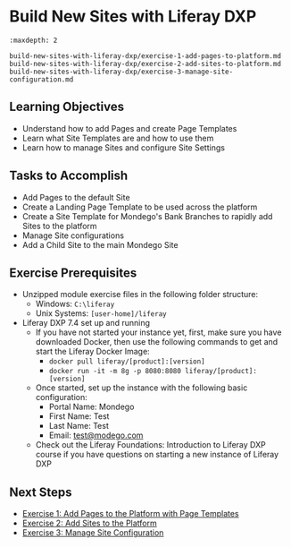 # Build New Sites with Liferay DXP 

```{toctree}
:maxdepth: 2

build-new-sites-with-liferay-dxp/exercise-1-add-pages-to-platform.md
build-new-sites-with-liferay-dxp/exercise-2-add-sites-to-platform.md
build-new-sites-with-liferay-dxp/exercise-3-manage-site-configuration.md
```

## Learning Objectives

* Understand how to add Pages and create Page Templates
* Learn what Site Templates are and how to use them
* Learn how to manage Sites and configure Site Settings

## Tasks to Accomplish

* Add Pages to the default Site
* Create a Landing Page Template to be used across the platform
* Create a Site Template for Mondego's Bank Branches to rapidly add Sites to the platform
* Manage Site configurations
* Add a Child Site to the main Mondego Site

## Exercise Prerequisites

* Unzipped module exercise files in the following folder structure:
	- Windows: `C:\liferay`
	- Unix Systems: `[user-home]/liferay`
* Liferay DXP 7.4 set up and running
	- If you have not started your instance yet, first, make sure you have downloaded Docker, then use the following commands to get and start the Liferay Docker Image: 
        * `docker pull liferay/[product]:[version]`
        * `docker run -it -m 8g -p 8080:8080 liferay/[product]:[version]`
    - Once started, set up the instance with the following basic configuration:
		* Portal Name: Mondego
		* First Name: Test
		* Last Name: Test
		* Email: test@modego.com
	- Check out the Liferay Foundations: Introduction to Liferay DXP course if you have questions on starting a new instance of Liferay DXP

## Next Steps

* [Exercise 1: Add Pages to the Platform with Page Templates](./build-new-sites-with-liferay-dxp/exercise-1-add-pages-to-platform.md)
* [Exercise 2: Add Sites to the Platform](./build-new-sites-with-liferay-dxp/exercise-2-add-sites-to-platform.md)
* [Exercise 3: Manage Site Configuration](./build-new-sites-with-liferay-dxp/exercise-3-manage-site-configuration.md)
